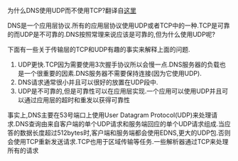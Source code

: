 为什么DNS使用UDP而不使用TCP?翻译自[这里](https://www.geeksforgeeks.org/why-does-dns-use-udp-and-not-tcp/)

DNS是一个应用层协议.所有的应用层协议使用UDP或者TCP中的一种.TCP是可靠的而UDP是不可靠的.DNS按照常理来说应该是可靠的,但为什么使用UDP呢?

下面有一些关于传输层的TCP和UDP有趣的事实来解释上面的问题.

1. UDP更快.TCP因为需要使用3次握手协议所以会慢一点.DNS服务器的负载也是一个很重要的因素.DNS服务器不需要保持连接(因为它使用UDP).
2. DNS请求通常很小并且可以很好的放置在UDP段中.
3. UDP是不可靠的,但是可靠性可以在应用层实现.一个应用可以使用UDP并且可以通过应用层的超时和重发以获得可靠性

事实上,DNS主要在53号端口上使用User Datagram Protocol(UDP)来处理请求.DNS查询由来自客户端的单个UDP请求和服务端回应的单个UDP请求组成.当应答的数据长度超过512bytes时,客户端和服务端都会使用EDNS,更大的UDP包.否则会使用TCP重新发送请求.TCP也用于区域传输等任务.一些解析器通过TCP来处理所有的请求

